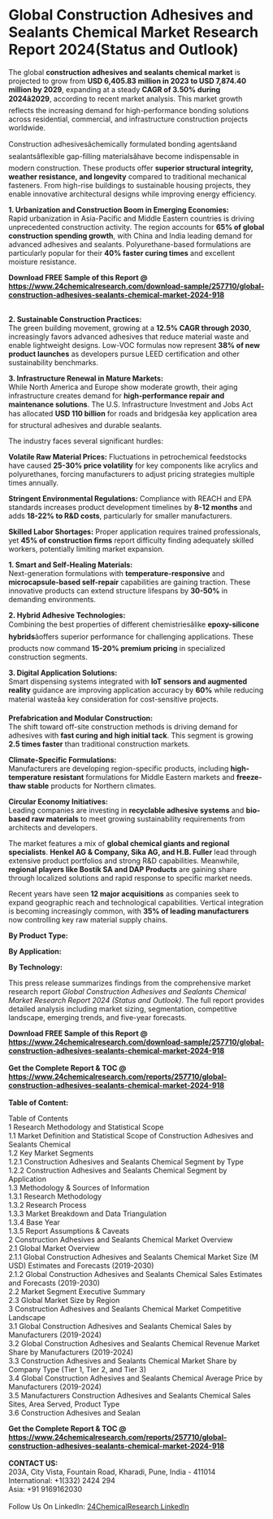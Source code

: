 <h1>Global Construction Adhesives and Sealants Chemical Market Research Report 2024(Status and Outlook)</h1><p>The global <strong>construction adhesives and sealants chemical market</strong> is projected to grow from <strong>USD 6,405.83 million in 2023 to USD 7,874.40 million by 2029</strong>, expanding at a steady <strong>CAGR of 3.50% during 2024â2029</strong>, according to recent market analysis. This market growth reflects the increasing demand for high-performance bonding solutions across residential, commercial, and infrastructure construction projects worldwide.</p><p>Construction adhesivesâchemically formulated bonding agentsâand sealantsâflexible gap-filling materialsâhave become indispensable in modern construction. These products offer <strong>superior structural integrity, weather resistance, and longevity</strong> compared to traditional mechanical fasteners. From high-rise buildings to sustainable housing projects, they enable innovative architectural designs while improving energy efficiency.</p><p><strong>1. Urbanization and Construction Boom in Emerging Economies:</strong><br>
Rapid urbanization in Asia-Pacific and Middle Eastern countries is driving unprecedented construction activity. The region accounts for <strong>65% of global construction spending growth</strong>, with China and India leading demand for advanced adhesives and sealants. Polyurethane-based formulations are particularly popular for their <strong>40% faster curing times</strong> and excellent moisture resistance.</p><div><b>Download FREE Sample of this Report @ 
            <a href="https://www.24chemicalresearch.com/download-sample/257710/global-construction-adhesives-sealants-chemical-market-2024-918">
            https://www.24chemicalresearch.com/download-sample/257710/global-construction-adhesives-sealants-chemical-market-2024-918</a></b></div><br><p><strong>2. Sustainable Construction Practices:</strong><br>
The green building movement, growing at a <strong>12.5% CAGR through 2030</strong>, increasingly favors advanced adhesives that reduce material waste and enable lightweight designs. Low-VOC formulas now represent <strong>38% of new product launches</strong> as developers pursue LEED certification and other sustainability benchmarks.</p><p><strong>3. Infrastructure Renewal in Mature Markets:</strong><br>
While North America and Europe show moderate growth, their aging infrastructure creates demand for <strong>high-performance repair and maintenance solutions</strong>. The U.S. Infrastructure Investment and Jobs Act has allocated <strong>USD 110 billion</strong> for roads and bridgesâa key application area for structural adhesives and durable sealants.</p><p>The industry faces several significant hurdles:</p><p><strong>Volatile Raw Material Prices:</strong> Fluctuations in petrochemical feedstocks have caused <strong>25-30% price volatility</strong> for key components like acrylics and polyurethanes, forcing manufacturers to adjust pricing strategies multiple times annually.</p><p><strong>Stringent Environmental Regulations:</strong> Compliance with REACH and EPA standards increases product development timelines by <strong>8-12 months</strong> and adds <strong>18-22% to R&amp;D costs</strong>, particularly for smaller manufacturers.</p><p><strong>Skilled Labor Shortages:</strong> Proper application requires trained professionals, yet <strong>45% of construction firms</strong> report difficulty finding adequately skilled workers, potentially limiting market expansion.</p><p><strong>1. Smart and Self-Healing Materials:</strong><br>
Next-generation formulations with <strong>temperature-responsive</strong> and <strong>microcapsule-based self-repair</strong> capabilities are gaining traction. These innovative products can extend structure lifespans by <strong>30-50%</strong> in demanding environments.</p><p><strong>2. Hybrid Adhesive Technologies:</strong><br>
Combining the best properties of different chemistriesâlike <strong>epoxy-silicone hybrids</strong>âoffers superior performance for challenging applications. These products now command <strong>15-20% premium pricing</strong> in specialized construction segments.</p><p><strong>3. Digital Application Solutions:</strong><br>
Smart dispensing systems integrated with <strong>IoT sensors and augmented reality</strong> guidance are improving application accuracy by <strong>60%</strong> while reducing material wasteâa key consideration for cost-sensitive projects.</p><p><strong>Prefabrication and Modular Construction:</strong><br>
    The shift toward off-site construction methods is driving demand for adhesives with <strong>fast curing and high initial tack</strong>. This segment is growing <strong>2.5 times faster</strong> than traditional construction markets.</p><p><strong>Climate-Specific Formulations:</strong><br>
    Manufacturers are developing region-specific products, including <strong>high-temperature resistant</strong> formulations for Middle Eastern markets and <strong>freeze-thaw stable</strong> products for Northern climates.</p><p><strong>Circular Economy Initiatives:</strong><br>
    Leading companies are investing in <strong>recyclable adhesive systems</strong> and <strong>bio-based raw materials</strong> to meet growing sustainability requirements from architects and developers.</p><p>The market features a mix of <strong>global chemical giants and regional specialists</strong>. <strong>Henkel AG &amp; Company, Sika AG, and H.B. Fuller</strong> lead through extensive product portfolios and strong R&amp;D capabilities. Meanwhile, <strong>regional players like Bostik SA and DAP Products</strong> are gaining share through localized solutions and rapid response to specific market needs.</p><p>Recent years have seen <strong>12 major acquisitions</strong> as companies seek to expand geographic reach and technological capabilities. Vertical integration is becoming increasingly common, with <strong>35% of leading manufacturers</strong> now controlling key raw material supply chains.</p><p><strong>By Product Type:</strong></p><p><strong>By Application:</strong></p><p><strong>By Technology:</strong></p><p>This press release summarizes findings from the comprehensive market research report <em>Global Construction Adhesives and Sealants Chemical Market Research Report 2024 (Status and Outlook)</em>. The full report provides detailed analysis including market sizing, segmentation, competitive landscape, emerging trends, and five-year forecasts.</p><div><b>Download FREE Sample of this Report @ 
            <a href="https://www.24chemicalresearch.com/download-sample/257710/global-construction-adhesives-sealants-chemical-market-2024-918">
            https://www.24chemicalresearch.com/download-sample/257710/global-construction-adhesives-sealants-chemical-market-2024-918</a></b></div><br><div><b>Get the Complete Report & TOC @ 
            <a href="https://www.24chemicalresearch.com/reports/257710/global-construction-adhesives-sealants-chemical-market-2024-918">
            https://www.24chemicalresearch.com/reports/257710/global-construction-adhesives-sealants-chemical-market-2024-918</a></b></div><br>
            <b>Table of Content:</b><p>Table of Contents<br />
1 Research Methodology and Statistical Scope<br />
1.1 Market Definition and Statistical Scope of Construction Adhesives and Sealants Chemical<br />
1.2 Key Market Segments<br />
1.2.1 Construction Adhesives and Sealants Chemical Segment by Type<br />
1.2.2 Construction Adhesives and Sealants Chemical Segment by Application<br />
1.3 Methodology & Sources of Information<br />
1.3.1 Research Methodology<br />
1.3.2 Research Process<br />
1.3.3 Market Breakdown and Data Triangulation<br />
1.3.4 Base Year<br />
1.3.5 Report Assumptions & Caveats<br />
2 Construction Adhesives and Sealants Chemical Market Overview<br />
2.1 Global Market Overview<br />
2.1.1 Global Construction Adhesives and Sealants Chemical Market Size (M USD) Estimates and Forecasts (2019-2030)<br />
2.1.2 Global Construction Adhesives and Sealants Chemical Sales Estimates and Forecasts (2019-2030)<br />
2.2 Market Segment Executive Summary<br />
2.3 Global Market Size by Region<br />
3 Construction Adhesives and Sealants Chemical Market Competitive Landscape<br />
3.1 Global Construction Adhesives and Sealants Chemical Sales by Manufacturers (2019-2024)<br />
3.2 Global Construction Adhesives and Sealants Chemical Revenue Market Share by Manufacturers (2019-2024)<br />
3.3 Construction Adhesives and Sealants Chemical Market Share by Company Type (Tier 1, Tier 2, and Tier 3)<br />
3.4 Global Construction Adhesives and Sealants Chemical Average Price by Manufacturers (2019-2024)<br />
3.5 Manufacturers Construction Adhesives and Sealants Chemical Sales Sites, Area Served, Product Type<br />
3.6 Construction Adhesives and Sealan</p><div><b>Get the Complete Report & TOC @ 
            <a href="https://www.24chemicalresearch.com/reports/257710/global-construction-adhesives-sealants-chemical-market-2024-918">
            https://www.24chemicalresearch.com/reports/257710/global-construction-adhesives-sealants-chemical-market-2024-918</a></b></div><br><b>CONTACT US:</b><br>
            203A, City Vista, Fountain Road, Kharadi, Pune, India - 411014<br>
            International: +1(332) 2424 294<br>
            Asia: +91 9169162030 <br><br>
            Follow Us On LinkedIn: <a href="https://www.linkedin.com/company/24chemicalresearch/">24ChemicalResearch LinkedIn</a>